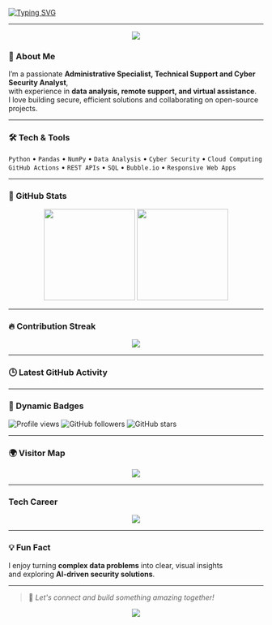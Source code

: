 <!-- Profile Header with animated typing and waving hand emoji -->
[![Typing SVG](https://readme-typing-svg.herokuapp.com?color=%23FFFFFF&size=30&center=true&vCenter=true&width=800&lines=👋+Hi,+I'm+Ikenna+Anthony+Claret+Ogbonna;Administrative+Specialist;Technical+Support+Expert;Cyber+Security+Analyst;Remote+Support+Expert;Data+Analyst)](https://git.io/typing-svg)

---

<!-- Fun animated divider -->
<p align="center">
  <img src="https://capsule-render.vercel.app/api?type=wave&height=80&color=0:1e1e1e,100:3a3a3a&section=header" />
</p>

### 🌟 About Me
I’m a passionate **Administrative Specialist, Technical Support and Cyber Security Analyst**,  
with experience in **data analysis, remote support, and virtual assistance**.  
I love building secure, efficient solutions and collaborating on open-source projects.

---

### 🛠️ Tech & Tools
`Python` • `Pandas` • `NumPy` • `Data Analysis` • `Cyber Security` • `Cloud Computing`  
`GitHub Actions` • `REST APIs` • `SQL` • `Bubble.io` • `Responsive Web Apps`

---

### 🚀 GitHub Stats
<p align="center">
  <img src="https://github-readme-stats.vercel.app/api?username=OGBmetrix&show_icons=true&theme=dark" height="180">
  <img src="https://github-readme-stats.vercel.app/api/top-langs/?username=OGBmetrix&layout=compact&theme=dark" height="180">
</p>

---

### 🔥 Contribution Streak
<p align="center">
  <img src="https://streak-stats.demolab.com?user=OGBmetrix&theme=dark&date_format=j%20M%5B%20Y%5D" />
</p>

---

### 🕒 Latest GitHub Activity
<!--START_SECTION:activity-->
<!--END_SECTION:activity-->

---

### 🧩 Dynamic Badges
![Profile views](https://komarev.com/ghpvc/?username=OGBmetrix&color=brightgreen)
![GitHub followers](https://img.shields.io/github/followers/OGBmetrix?style=social)
![GitHub stars](https://img.shields.io/github/stars/OGBmetrix?style=social)

---

### 🌍 Visitor Map
<p align="center">
  <img src="https://visitcount.itsvg.in/api?id=OGBmetrix&icon=5&color=12" />
</p>

---

### Tech Career 
<p align="center">
  <img src="https://readme-typing-svg.herokuapp.com?color=00FF00&width=600&lines=⚡+Lifelong+Learner;🚀+Open+Source+Contributor;💡+Tech+Innovator;🛡️+Cyber+Security+Advocate; Data Analyst" />
</p>

---

### 💡 Fun Fact
I enjoy turning **complex data problems** into clear, visual insights  
and exploring **AI-driven security solutions**.

---

> 💬 *Let's connect and build something amazing together!*

<p align="center">
  <img src="https://capsule-render.vercel.app/api?type=wave&height=80&color=0:3a3a3a,100:1e1e1e&section=footer" />
</p>
